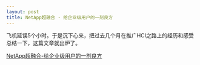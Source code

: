 ```yaml
---
layout: post
title: NetApp超融合 - 给企业级用户的一剂良方
---
```



飞机延误5个小时。于是沉下心来，把过去几个月在推广HCI之路上的经历和感受总结一下，这篇文章就出炉了。

[NetApp超融合-给企业级用户的一剂良方](https://www.linkedin.com/pulse/netapp超融合-给企业级用户的一剂良方-lei-zhang/)



